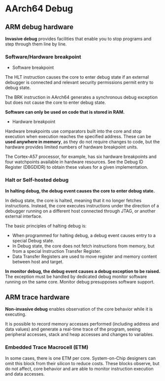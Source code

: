# AArch64 Debug

## ARM debug hardware

**Invasive debug** provides facilities that enable you to stop programs
and step through them line by line.

### Software/Hardware breakpoint

* Software breakpoint

The HLT instruction causes the core to enter debug state if an
external debugger is connected and relevant security permissions
permit entry to debug state.

The BRK instruction in AArch64 generates a synchronous debug exception
but does not cause the core to enter debug state.

**Software can only be used on code that is stored in RAM.**

* Hardware breakpoint

Hardware breakpoints use comparators built into the core and stop
execution when execution reaches the specified address. These can
be **used anywhere in memory**, as they do not require changes to code,
but the hardware provides limited numbers of hardware breakpoint units.

The Cortex-A57 processor, for example, has six hardware breakpoints
and four watchpoints available in hardware resources. See the Debug
ID Register (DBGDIDR) to obtain these values for a given implementation.

### Halt or Self-hosted debug

**In halting debug, the debug event causes the core to enter debug state.**

In debug state, the core is halted, meaning that it no longer fetches
instructions. Instead, the core executes instructions under the
direction of a debugger running on a different host connected through
JTAG, or another external interface.

The basic principles of halting debug is:
* When programmed for halting debug, a debug event causes entry to a
  special Debug state.
* In Debug state, the core does not fetch instructions from memory, but
  from a special Instruction Transfer Register.
* Data Transfer Registers are used to move register and memory content
  between host and target.

**In monitor debug, the debug event causes a debug exception to be raised.**
The exception must be handled by dedicated debug monitor software running
on the same core. Monitor debug presupposes software support.

## ARM trace hardware

**Non-invasive debug** enables observation of the core behavior while
it is executing.

It is possible to record memory accesses performed (including address
and data values) and generate a real-time trace of the program, seeing
peripheral accesses, stack and heap accesses and changes to variables.

### Embedded Trace Macrocell (ETM)

In some cases, there is one ETM per core. System-on-Chip designers can
omit this block from their silicon to reduce costs. These blocks observe,
but do not affect, core behavior and are able to monitor instruction
execution and data accesses.